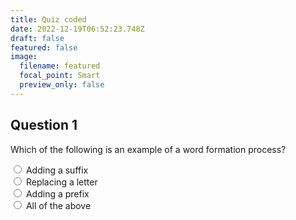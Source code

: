 ```yaml
---
title: Quiz coded
date: 2022-12-19T06:52:23.748Z
draft: false
featured: false
image:
  filename: featured
  focal_point: Smart
  preview_only: false
---
```

<style>

.page-body {

flex-grow: 1;

background: rgb(47,93,133);

background: linear-gradient(180deg, rgba(47,93,133,1) 0%, rgba(13,90,150,1) 35%, rgba(0,155,255,1) 100%);

}
</style>

<h2>Question 1</h2>
Which of the following is an example of a word formation process?
<p>
<input type="radio" name="q1" onclick="myFunction(this.value)" value="A"> Adding a suffix<br>
<input type="radio" name="q1" onclick="myFunction(this.value)" value="B"> Replacing a letter<br>
<input type="radio" name="q1" onclick="myFunction(this.value)" value="C"> Adding a prefix<br>
<input type="radio" name="q1" onclick="myFunction(this.value)" value="D"> All of the above
</p>